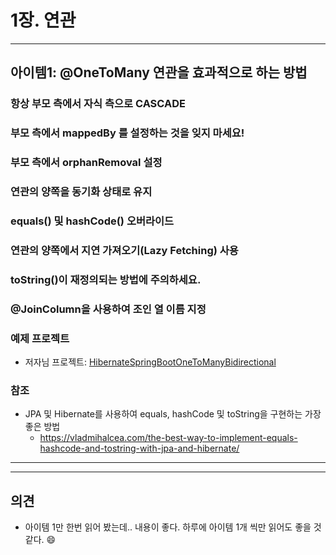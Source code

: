 # 1장. 연관

---

## 아이템1: @OneToMany 연관을 효과적으로 하는 방법

### 항상 부모 측에서 자식 측으로 CASCADE

### 부모 측에서 mappedBy 를 설정하는 것을 잊지 마세요!

### 부모 측에서 orphanRemoval 설정

### 연관의 양쪽을 동기화 상태로 유지

### equals() 및 hashCode() 오버라이드

### 연관의 양쪽에서 지연 가져오기(Lazy Fetching) 사용

### toString()이 재정의되는 방법에 주의하세요.

### @JoinColumn을 사용하여 조인 열 이름 지정

### 예제 프로젝트

* 저자님 프로젝트:  [HibernateSpringBootOneToManyBidirectional](https://github.com/AnghelLeonard/Hibernate-SpringBoot/tree/master/HibernateSpringBootOneToManyBidirectional)

### 참조

* JPA 및 Hibernate를 사용하여 equals, hashCode 및 toString을 구현하는 가장 좋은 방법
  * https://vladmihalcea.com/the-best-way-to-implement-equals-hashcode-and-tostring-with-jpa-and-hibernate/

---





---

## 의견

* 아이템 1만 한번 읽어 봤는데.. 내용이 좋다. 하루에 아이템 1개 씩만 읽어도 좋을 것 같다. 😄

